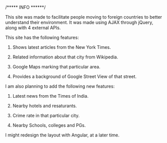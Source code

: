 /***** INFO ******/

This site was made to facilitate people moving to foreign countries to better understand their environment. It was made using AJAX through jQuery, along with 4 external APIs.

This site has the following features:

1) Shows latest articles from the New York Times.

2) Related information about that city from Wikipedia.

3) Google Maps marking that particular area.

4) Provides a background of Google Street View of that street.

I am also planning to add the following new features:

1) Latest news from the Times of India.

2) Nearby hotels and resaturants.

3) Crime rate in that particular city.

4) Nearby Schools, colleges and PGs.

I might redesign the layout with Angular, at a later time.
